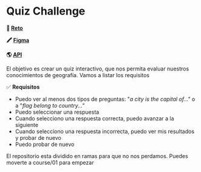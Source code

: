 
# Quiz Challenge

**📄  [Reto](https://devchallenges.io/challenges/Bu3G2irnaXmfwQ8sZkw8)**

**🖍  [Figma](https://www.figma.com/file/Gw0ZNBbYN8asqFlZWy3jG1/Country-Quiz)**

**🌎  [API](https://restcountries.eu/)**

El objetivo es crear un quiz interactivo, que nos permita evaluar nuestros conocimientos de geografía. Vamos a listar los requisitos

✅  **Requisitos**

- Puedo ver al menos dos tipos de preguntas: "*a city is the capital of..."* o a "*flag belong to country..."*
- Puedo seleccionar una respuesta
- Cuando selecciono una respuesta correcta, puedo avanzar a la siguiente
- Cuando selecciono una respuesta incorrecta, puedo ver mis resultados y probar de nuevo
- Puedo probar de nuevo

El repositorio esta dividido en ramas para que no nos perdamos. Puedes moverte a course/01 para empezar